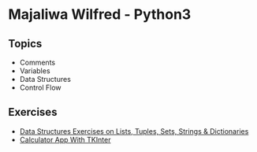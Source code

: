 # Majaliwa Wilfred - Python3
## Topics
- Comments
- Variables
- Data Structures
- Control Flow

## Exercises
- [Data Structures Exercises on Lists, Tuples, Sets, Strings & Dictionaries](https://github.com/techymaj/recess-2/blob/main/data_structures_exercises.py)
- [Calculator App With TKInter](https://github.com/techymaj/recess-2/blob/main/wilfred_majaliwa_morning.py)